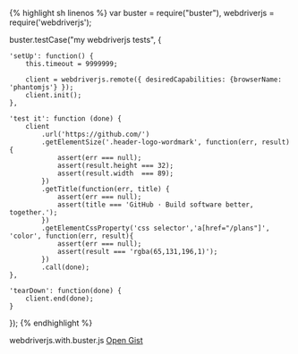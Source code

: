 {% highlight sh linenos %}
var buster      = require("buster"),
    webdriverjs = require('webdriverjs');
 
buster.testCase("my webdriverjs tests", {
 
    'setUp': function() {
        this.timeout = 9999999;
 
        client = webdriverjs.remote({ desiredCapabilities: {browserName: 'phantomjs'} });
        client.init();
    },
 
    'test it': function (done) {
        client
            .url('https://github.com/')
            .getElementSize('.header-logo-wordmark', function(err, result) {
                assert(err === null);
                assert(result.height === 32);
                assert(result.width  === 89);
            })
            .getTitle(function(err, title) {
                assert(err === null);
                assert(title === 'GitHub · Build software better, together.');
            })
            .getElementCssProperty('css selector','a[href="/plans"]', 'color', function(err, result){
                assert(err === null);
                assert(result === 'rgba(65,131,196,1)');
            })
            .call(done);
    },
 
    'tearDown': function(done) {
        client.end(done);
    }
});
{% endhighlight %}
<footer>webdriverjs.with.buster.js <a href="https://gist.github.com/christian-bromann/6416851" target="_blank">Open Gist</a></footer>